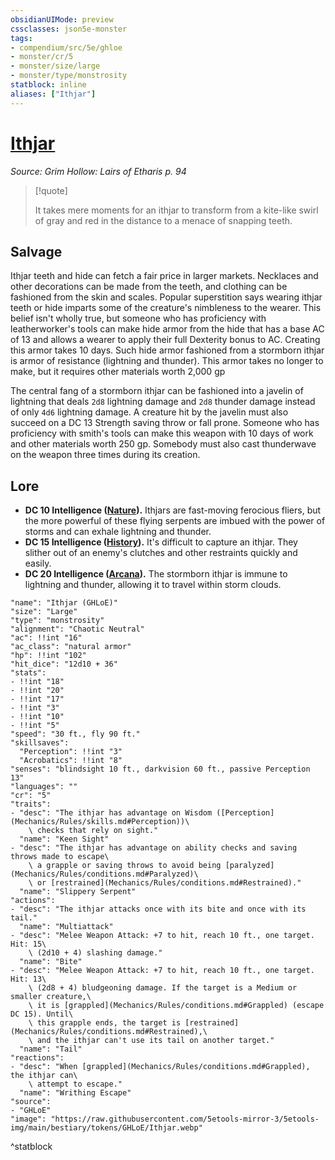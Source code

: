```yaml
---
obsidianUIMode: preview
cssclasses: json5e-monster
tags:
- compendium/src/5e/ghloe
- monster/cr/5
- monster/size/large
- monster/type/monstrosity
statblock: inline
aliases: ["Ithjar"]
---
```

# [Ithjar](Mechanics\bestiary\monstrosity/ithjar-ghloe.md)
*Source: Grim Hollow: Lairs of Etharis p. 94*  

> [!quote]  
> 
> It takes mere moments for an ithjar to transform from a kite-like swirl of gray and red in the distance to a menace of snapping teeth.

## Salvage

Ithjar teeth and hide can fetch a fair price in larger markets. Necklaces and other decorations can be made from the teeth, and clothing can be fashioned from the skin and scales. Popular superstition says wearing ithjar teeth or hide imparts some of the creature's nimbleness to the wearer. This belief isn't wholly true, but someone who has proficiency with leatherworker's tools can make hide armor from the hide that has a base AC of 13 and allows a wearer to apply their full Dexterity bonus to AC. Creating this armor takes 10 days. Such hide armor fashioned from a stormborn ithjar is armor of resistance (lightning and thunder). This armor takes no longer to make, but it requires other materials worth 2,000 gp

The central fang of a stormborn ithjar can be fashioned into a javelin of lightning that deals `2d8` lightning damage and `2d8` thunder damage instead of only `4d6` lightning damage. A creature hit by the javelin must also succeed on a DC 13 Strength saving throw or fall prone. Someone who has proficiency with smith's tools can make this weapon with 10 days of work and other materials worth 250 gp. Somebody must also cast thunderwave on the weapon three times during its creation.

## Lore

- **DC 10 Intelligence ([Nature](Mechanics/Rules/skills.md#Nature)).** Ithjars are fast-moving ferocious fliers, but the more powerful of these flying serpents are imbued with the power of storms and can exhale lightning and thunder.  
- **DC 15 Intelligence ([History](Mechanics/Rules/skills.md#History)).** It's difficult to capture an ithjar. They slither out of an enemy's clutches and other restraints quickly and easily.  
- **DC 20 Intelligence ([Arcana](Mechanics/Rules/skills.md#Arcana)).** The stormborn ithjar is immune to lightning and thunder, allowing it to travel within storm clouds.  

```statblock
"name": "Ithjar (GHLoE)"
"size": "Large"
"type": "monstrosity"
"alignment": "Chaotic Neutral"
"ac": !!int "16"
"ac_class": "natural armor"
"hp": !!int "102"
"hit_dice": "12d10 + 36"
"stats":
- !!int "18"
- !!int "20"
- !!int "17"
- !!int "3"
- !!int "10"
- !!int "5"
"speed": "30 ft., fly 90 ft."
"skillsaves":
  "Perception": !!int "3"
  "Acrobatics": !!int "8"
"senses": "blindsight 10 ft., darkvision 60 ft., passive Perception 13"
"languages": ""
"cr": "5"
"traits":
- "desc": "The ithjar has advantage on Wisdom ([Perception](Mechanics/Rules/skills.md#Perception))\
    \ checks that rely on sight."
  "name": "Keen Sight"
- "desc": "The ithjar has advantage on ability checks and saving throws made to escape\
    \ a grapple or saving throws to avoid being [paralyzed](Mechanics/Rules/conditions.md#Paralyzed)\
    \ or [restrained](Mechanics/Rules/conditions.md#Restrained)."
  "name": "Slippery Serpent"
"actions":
- "desc": "The ithjar attacks once with its bite and once with its tail."
  "name": "Multiattack"
- "desc": "Melee Weapon Attack: +7 to hit, reach 10 ft., one target. Hit: 15\
    \ (2d10 + 4) slashing damage."
  "name": "Bite"
- "desc": "Melee Weapon Attack: +7 to hit, reach 10 ft., one target. Hit: 13\
    \ (2d8 + 4) bludgeoning damage. If the target is a Medium or smaller creature,\
    \ it is [grappled](Mechanics/Rules/conditions.md#Grappled) (escape DC 15). Until\
    \ this grapple ends, the target is [restrained](Mechanics/Rules/conditions.md#Restrained),\
    \ and the ithjar can't use its tail on another target."
  "name": "Tail"
"reactions":
- "desc": "When [grappled](Mechanics/Rules/conditions.md#Grappled), the ithjar can\
    \ attempt to escape."
  "name": "Writhing Escape"
"source":
- "GHLoE"
"image": "https://raw.githubusercontent.com/5etools-mirror-3/5etools-img/main/bestiary/tokens/GHLoE/Ithjar.webp"
```
^statblock